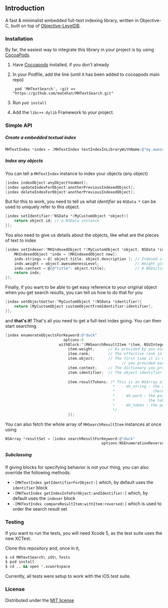 ## Introduction

A fast & minimalist embedded full-text indexing library, written in Objective-C, built on top of [Objective-LevelDB][2].

### Installation

By far, the easiest way to integrate this library in your project is by using [CocoaPods][1].

1. Have [Cocoapods][1] installed, if you don't already

2. In your Podfile, add the line (until it has been added to cocoapods main repo)

        pod 'MHTextSearch', :git => "https://github.com/matehat/MHTextSearch.git"

3. Run `pod install`

4. Add the `libc++.dylib` Framework to your project.

### Simple API

##### Create a embedded textual index 

```objective-c
MHTextIndex *index = [MHTextIndex textIndexInLibraryWithName:@"my.awesome.index"];
```

##### Index any objects

You can tell a `MHTextIndex` instance to index your objects (any object)

```objective-c
[index indexObject:anyObjectYouWant];
[index updateIndexForObject:anotherPreviousIndexedObject];
[index deleteIndexForObject:anotherPreviousIndexedObject];
```

But for this to work, you need to tell us what *identifier* as `NSData *` can be used to 
uniquely refer to this object.

```objective-c 
[index setIdentifier:^NSData *(MyCustomObject *object){
    return object.id; // a NSData instance
}];
```

You also need to give us details about the objects, like what are the pieces of text to
index

```objective-c 
[index setIndexer:^MHIndexedObject *(MyCustomObject *object, NSData *identifier){
    MHIndexedObject *indx = [MHIndexedObject new];
    indx.strings = @[ object.title, object.description ]; // Indexed strings
    indx.weight = object.awesomenessLevel;                // Weight given to this object, when sorting results
    indx.context = @{@"title": object.title};             // A NSDictionary that will be given alongside search results
    return indx;
}];
```

Finally, if you want to be able to get easy reference to your original object when you get
search results, you can tell us how to do that for you

```objective-c 
[index setObjectGetter:^MyCustomObject *(NSData *identifier){
    return [MyCustomObject customObjectFromIdentifier:identifier];
}];
```

and **that's it!** That's all you need to get a full-text index going. You can then start searching

```objective-c 
[index enumerateObjectsForKeyword:@"duck"
                          options:0
                        withBlock:^(MHSearchResultItem *item, NSUInteger rank, NSUInteger count, BOOL *stop){
                            item.weight;      // As provided by you earlier
                            item.rank;        // The effective rank in the search result
                            item.object;      // The first time it is used, it will use the block
                                                    // you provided earlier to get the object
                            item.context;     // The dictionary you provided in the "indexer" block
                            item.identifier;  // The object identifier you provided in the "identifier" block
                            
                            item.resultTokens; /* This is an NSArray of NSIndexPath instances, each containing 3 indices:
                                                *   - mh_string : the string in which the token occured 
                                                *                 (here, 0 for the object's title)
                                                *   - mh_word : the position in the string where the word containing
                                                *               the token occured
                                                *   - mh_token : the position in the word where the token occured
                                                */
                            }];
```

You can also fetch the whole array of `MHSearchResultItem` instances at once using

```objective-c
NSArray *resultSet = [index searchResultForKeyword:@"duck"
                                           options:NSEnumerationReverse];
```

##### Subclassing

If giving blocks for specifying behavior is not your thing, you can also override the following methods:

* `-[MHTextIndex getIdentifierForObject:]` which, by default uses the `identifier` block
* `-[MHTextIndex getIndexInfoForObject:andIdentifier:]` which, by default uses the `indexer` block
* `-[MHTextIndex compareResultItem:withItem:reversed:]` which is used to order the search result set

### Testing

If you want to run the tests, you will need Xcode 5, as the test suite uses the new XCTest. 

Clone this repository and, once in it,

```bash
$ cd MHTextSearch\ iOS\ Tests
$ pod install
$ cd .. && open *.xcworkspace
```

Currently, all tests were setup to work with the iOS test suite.

### License

Distributed under the [MIT license](LICENSE)

[1]: http://cocoapods.org
[2]: https://github.com/matehat/Objective-LevelDB
